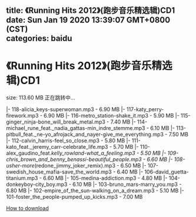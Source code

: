 
title: 《Running Hits 2012》(跑步音乐精选辑)CD1
date: Sun Jan 19 2020 13:39:07 GMT+0800 (CST)    
categories: baidu
---

# 《Running Hits 2012》(跑步音乐精选辑)CD1
size: 113.60 MB
 正在跳转中...
 
|- 118-alicia_keys-superwoman.mp3 - 6.90 MB
|- 117-katy_perry-firework.mp3 - 6.90 MB
|- 116-metro_station-shake_it.mp3 - 5.90 MB
|- 115-ginger_ninja-bone_will_break_metal.mp3 - 7.40 MB
|- 114-michael_rune_feat._nadia_gattas-min_indre_stemme.mp3 - 6.10 MB
|- 113-pitbull_feat._ne-yo_afrojack_and_nayer-give_me_everything.mp3 - 7.50 MB
|- 112-calvin_harris-feel_so_close.mp3 - 5.80 MB
|- 111-kato_feat._jeremy_carr-celebrate_life.mp3 - 5.70 MB
|- 110-alex_gaudino_feat._kelly_rowland-what_a_feeling.mp3 - 5.50 MB
|- 109-chris_brown_and_benny_benassi-beautiful_people.mp3 - 6.60 MB
|- 108-usher-more_(redone_jimmy_joker_remix).mp3 - 6.50 MB
|- 107-swedish_house_mafia-save_the_world.mp3 - 6.40 MB
|- 106-david_guetta-titanium.mp3 - 6.60 MB
|- 105-medina-addiction.mp3 - 4.80 MB
|- 104-donkeyboy-city_boy.mp3 - 6.10 MB
|- 103-bruno_mars-marry_you.mp3 - 6.80 MB
|- 102-empire_of_the_sun-walking_on_a_dream.mp3 - 5.10 MB
|- 101-foster_the_people-pumped_up_kicks.mp3 - 7.00 MB

[How to download](https://bpcam.bemobtrk.com/go/2ceec3aa-1ca2-46d6-b9ff-aaa5c184517c?jno=4288)